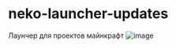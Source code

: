 # neko-launcher-updates
Лаунчер для проектов майнкрафт
![image](https://github.com/FluffyCuteOwO/neko-launcher-updates/assets/17436886/28edd4d5-ec74-45d5-a839-ac371c60d00d)
